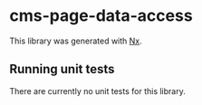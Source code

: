 # cms-page-data-access

This library was generated with [Nx](https://nx.dev).

## Running unit tests

There are currently no unit tests for this library.
